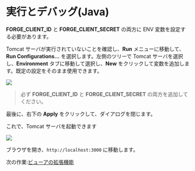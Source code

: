 # 実行とデバッグ(Java)

**FORGE_CLIENT_ID** と **FORGE_CLIENT_SECRET** の両方に ENV 変数を設定する必要があります。

Tomcat サーバが実行されていないことを確認し、**Run** メニューに移動して、**Run Configurations...** を選択します。左側のツリーで Tomcat サーバを選択し、**Environment** タブに移動して選択し、**New** をクリックして変数を追加します。既定の設定をそのまま使用できます。 

 ![](_media/java/Eclipse_new_env_var.png) 

 > 必ず **FORGE_CLIENT_ID** と **FORGE_CLIENT_SECRET** の両方を追加してください。

最後に、右下の **Apply** をクリックして、ダイアログを閉じます。

これで、Tomcat サーバを起動できます 

![](_media/java/Eclipse_start_server_final.png) 

ブラウザを開き、`http://localhost:3000` に移動します。

次の作業:[ビューアの拡張機能](tutorials/extensions)